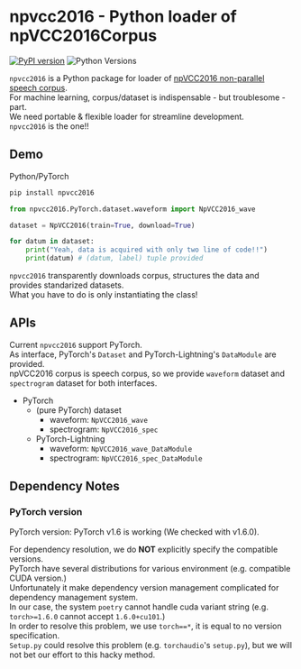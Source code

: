 # npvcc2016 - Python loader of npVCC2016Corpus
[![PyPI version](https://badge.fury.io/py/npvcc2016.svg)](https://badge.fury.io/py/npVCC2016)
![Python Versions](https://img.shields.io/pypi/pyversions/npvcc2016.svg)  

`npvcc2016` is a Python package for loader of [npVCC2016 non-parallel speech corpus](https://github.com/tarepan/npVCC2016Corpus).  
For machine learning, corpus/dataset is indispensable - but troublesome - part.  
We need portable & flexible loader for streamline development.  
`npvcc2016` is the one!!  

## Demo

Python/PyTorch  

```bash
pip install npvcc2016
```

```python
from npvcc2016.PyTorch.dataset.waveform import NpVCC2016_wave

dataset = NpVCC2016(train=True, download=True)

for datum in dataset:
    print("Yeah, data is acquired with only two line of code!!")
    print(datum) # (datum, label) tuple provided
``` 

`npvcc2016` transparently downloads corpus, structures the data and provides standarized datasets.  
What you have to do is only instantiating the class!  

## APIs
Current `npvcc2016` support PyTorch.  
As interface, PyTorch's `Dataset` and PyTorch-Lightning's `DataModule` are provided.  
npVCC2016 corpus is speech corpus, so we provide `waveform` dataset and `spectrogram` dataset for both interfaces.  

- PyTorch
  - (pure PyTorch) dataset
    - waveform: `NpVCC2016_wave`
    - spectrogram: `NpVCC2016_spec`
  - PyTorch-Lightning
    - waveform: `NpVCC2016_wave_DataModule`
    - spectrogram: `NpVCC2016_spec_DataModule`

## Dependency Notes
### PyTorch version
PyTorch version: PyTorch v1.6 is working (We checked with v1.6.0).  

For dependency resolution, we do **NOT** explicitly specify the compatible versions.  
PyTorch have several distributions for various environment (e.g. compatible CUDA version.)  
Unfortunately it make dependency version management complicated for dependency management system.  
In our case, the system `poetry` cannot handle cuda variant string (e.g. `torch>=1.6.0` cannot accept `1.6.0+cu101`.)  
In order to resolve this problem, we use `torch==*`, it is equal to no version specification.  
`Setup.py` could resolve this problem (e.g. `torchaudio`'s `setup.py`), but we will not bet our effort to this hacky method.  
